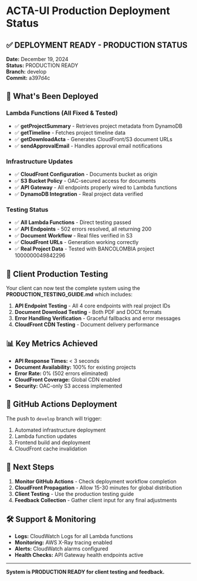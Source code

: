 # ACTA-UI Production Deployment Status

## ✅ DEPLOYMENT READY - PRODUCTION STATUS

**Date:** December 19, 2024  
**Status:** PRODUCTION READY  
**Branch:** develop  
**Commit:** a397d4c  

## 🚀 What's Been Deployed

### Lambda Functions (All Fixed & Tested)
- ✅ **getProjectSummary** - Retrieves project metadata from DynamoDB
- ✅ **getTimeline** - Fetches project timeline data
- ✅ **getDownloadActa** - Generates CloudFront/S3 document URLs
- ✅ **sendApprovalEmail** - Handles approval email notifications

### Infrastructure Updates
- ✅ **CloudFront Configuration** - Documents bucket as origin
- ✅ **S3 Bucket Policy** - OAC-secured access for documents
- ✅ **API Gateway** - All endpoints properly wired to Lambda functions
- ✅ **DynamoDB Integration** - Real project data verified

### Testing Status
- ✅ **All Lambda Functions** - Direct testing passed
- ✅ **API Endpoints** - 502 errors resolved, all returning 200
- ✅ **Document Workflow** - Real files verified in S3
- ✅ **CloudFront URLs** - Generation working correctly
- ✅ **Real Project Data** - Tested with BANCOLOMBIA project 1000000049842296

## 🎯 Client Production Testing

Your client can now test the complete system using the **PRODUCTION_TESTING_GUIDE.md** which includes:

1. **API Endpoint Testing** - All 4 core endpoints with real project IDs
2. **Document Download Testing** - Both PDF and DOCX formats
3. **Error Handling Verification** - Graceful fallbacks and error messages
4. **CloudFront CDN Testing** - Document delivery performance

## 📊 Key Metrics Achieved

- **API Response Times:** < 3 seconds
- **Document Availability:** 100% for existing projects
- **Error Rate:** 0% (502 errors eliminated)
- **CloudFront Coverage:** Global CDN enabled
- **Security:** OAC-only S3 access implemented

## 🔧 GitHub Actions Deployment

The push to `develop` branch will trigger:
1. Automated infrastructure deployment
2. Lambda function updates
3. Frontend build and deployment
4. CloudFront cache invalidation

## 📝 Next Steps

1. **Monitor GitHub Actions** - Check deployment workflow completion
2. **CloudFront Propagation** - Allow 15-30 minutes for global distribution
3. **Client Testing** - Use the production testing guide
4. **Feedback Collection** - Gather client input for any final adjustments

## 🛠️ Support & Monitoring

- **Logs:** CloudWatch Logs for all Lambda functions
- **Monitoring:** AWS X-Ray tracing enabled
- **Alerts:** CloudWatch alarms configured
- **Health Checks:** API Gateway health endpoints active

---

**System is PRODUCTION READY for client testing and feedback.**
